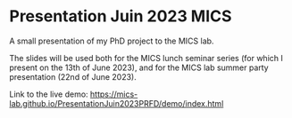 # Presentation Juin 2023 MICS

A small presentation of my PhD project to the MICS lab. 

The slides will be used both for the MICS lunch seminar series (for which I present on the 13th of June 2023), and for the MICS lab summer party presentation (22nd of June 2023).

Link to the live demo:
https://mics-lab.github.io/PresentationJuin2023PRFD/demo/index.html
